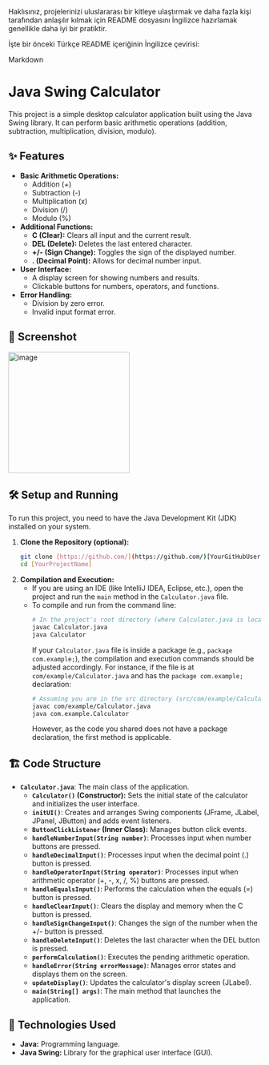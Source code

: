 Haklısınız, projelerinizi uluslararası bir kitleye ulaştırmak ve daha fazla kişi tarafından anlaşılır kılmak için README dosyasını İngilizce hazırlamak genellikle daha iyi bir pratiktir.

İşte bir önceki Türkçe README içeriğinin İngilizce çevirisi:

Markdown

# Java Swing Calculator

This project is a simple desktop calculator application built using the Java Swing library. It can perform basic arithmetic operations (addition, subtraction, multiplication, division, modulo).

## ✨ Features

* **Basic Arithmetic Operations:**
    * Addition (+)
    * Subtraction (-)
    * Multiplication (x)
    * Division (/)
    * Modulo (%)
* **Additional Functions:**
    * **C (Clear):** Clears all input and the current result.
    * **DEL (Delete):** Deletes the last entered character.
    * **+/- (Sign Change):** Toggles the sign of the displayed number.
    * **. (Decimal Point):** Allows for decimal number input.
* **User Interface:**
    * A display screen for showing numbers and results.
    * Clickable buttons for numbers, operators, and functions.
* **Error Handling:**
    * Division by zero error.
    * Invalid input format error.

## 📸 Screenshot

<img width="242" alt="image" src="https://github.com/user-attachments/assets/fba7ef75-6ce5-4208-8e85-a30336a40c4f" />


## 🛠️ Setup and Running

To run this project, you need to have the Java Development Kit (JDK) installed on your system.

1.  **Clone the Repository (optional):**
    ```bash
    git clone [https://github.com/](https://github.com/)[YourGitHubUsername]/[YourProjectName].git
    cd [YourProjectName]
    ```
2.  **Compilation and Execution:**
    * If you are using an IDE (like IntelliJ IDEA, Eclipse, etc.), open the project and run the `main` method in the `Calculator.java` file.
    * To compile and run from the command line:
        ```bash
        # In the project's root directory (where Calculator.java is located)
        javac Calculator.java
        java Calculator
        ```
        If your `Calculator.java` file is inside a package (e.g., `package com.example;`), the compilation and execution commands should be adjusted accordingly. For instance, if the file is at `com/example/Calculator.java` and has the `package com.example;` declaration:
        ```bash
        # Assuming you are in the src directory (src/com/example/Calculator.java)
        javac com/example/Calculator.java
        java com.example.Calculator
        ```
        However, as the code you shared does not have a package declaration, the first method is applicable.

## 🏗️ Code Structure

* **`Calculator.java`**: The main class of the application.
    * **`Calculator()` (Constructor):** Sets the initial state of the calculator and initializes the user interface.
    * **`initUI()`**: Creates and arranges Swing components (JFrame, JLabel, JPanel, JButton) and adds event listeners.
    * **`ButtonClickListener` (Inner Class):** Manages button click events.
    * **`handleNumberInput(String number)`**: Processes input when number buttons are pressed.
    * **`handleDecimalInput()`**: Processes input when the decimal point (.) button is pressed.
    * **`handleOperatorInput(String operator)`**: Processes input when arithmetic operator (+, -, x, /, %) buttons are pressed.
    * **`handleEqualsInput()`**: Performs the calculation when the equals (=) button is pressed.
    * **`handleClearInput()`**: Clears the display and memory when the C button is pressed.
    * **`handleSignChangeInput()`**: Changes the sign of the number when the +/- button is pressed.
    * **`handleDeleteInput()`**: Deletes the last character when the DEL button is pressed.
    * **`performCalculation()`**: Executes the pending arithmetic operation.
    * **`handleError(String errorMessage)`**: Manages error states and displays them on the screen.
    * **`updateDisplay()`**: Updates the calculator's display screen (JLabel).
    * **`main(String[] args)`**: The main method that launches the application.

## 🔧 Technologies Used

* **Java:** Programming language.
* **Java Swing:** Library for the graphical user interface (GUI).

